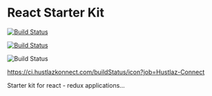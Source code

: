 # React Starter Kit
[![Build Status](https://ci.hustlazkonnect.com/job/Hustlaz-Connect/badge/icon)](https://ci.hustlazkonnect.com/job/Hustlaz-Connect/)

[![Build Status](https://ci.hustlazkonnect.com/buildStatus/icon?job=Hustlaz-Connect)](https://ci.hustlazkonnect.com/job/Hustlaz-Connect/)

![Build Status](https://ci.hustlazkonnect.com/job/Hustlaz-Connect/badge/icon)

https://ci.hustlazkonnect.com/buildStatus/icon?job=Hustlaz-Connect

Starter kit for react - redux applications...
